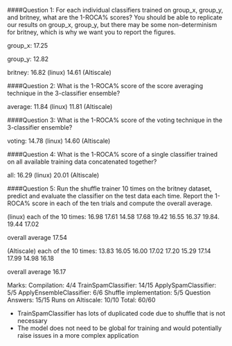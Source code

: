 ####Question 1: 
For each individual classifiers trained on group_x, group_y, and britney, what are the 1-ROCA% scores? You should be able to replicate our results on group_x, group_y, but there may be some non-determinism for britney, which is why we want you to report the figures.

group_x: 17.25

group_y: 12.82

britney: 16.82 (linux) 14.61 (Altiscale)

####Question 2: 
What is the 1-ROCA% score of the score averaging technique in the 3-classifier ensemble?

average: 11.84 (linux) 11.81 (Altiscale)


####Question 3: 
What is the 1-ROCA% score of the voting technique in the 3-classifier ensemble?

voting: 14.78 (linux) 14.60 (Altiscale)


####Question 4: 
What is the 1-ROCA% score of a single classifier trained on all available training data concatenated together?

all: 16.29 (linux) 20.01 (Altiscale)

####Question 5: 
Run the shuffle trainer 10 times on the britney dataset, predict and evaluate the classifier on the test data each time. Report the 1-ROCA% score in each of the ten trials and compute the overall average.

(linux) each of the 10 times: 16.98 17.61 14.58 17.68 19.42 16.55 16.37 19.84. 19.44 17.02

overall average 17.54

(Altiscale) each of the 10 times: 13.83 16.05 16.00 17.02 17.20 15.29 17.14 17.99 14.98 16.18

overall average 16.17

Marks:
Compilation: 4/4
TrainSpamClassifier: 14/15
ApplySpamClassifier: 5/5
ApplyEnsembleClassifier: 6/6
Shuffle implementation: 5/5
Question Answers: 15/15
Runs on Altiscale: 10/10
Total: 60/60

- TrainSpamClassifier has lots of duplicated code due to shuffle that is not necessary
- The model does not need to be global for training and would potentially raise issues in a more complex application
